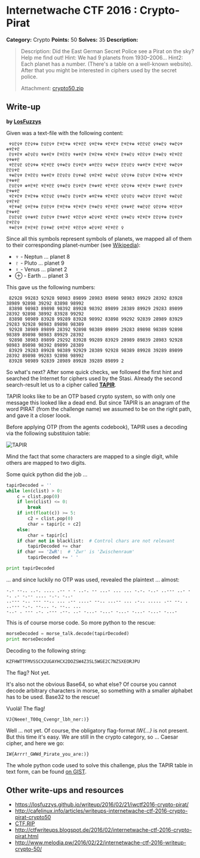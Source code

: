 # Internetwache CTF 2016 : Crypto-Pirat

**Category:** Crypto
**Points:** 50
**Solves:** 35
**Description:**

> Description: Did the East German Secret Police see a Pirat on the sky? Help me find out! Hint: We had 9 planets from 1930–2006... Hint2: Each planet has a number. (There's a table on a well-known website). After that you might be interested in ciphers used by the secret police.
>
>
> Attachment: [crypto50.zip](./crypto50.zip)

## Write-up

**by [LosFuzzys](https://hack.more.systems)**

Given was a text-file with the following content:

```
 ♆♀♇♀♆ ♇♇♀♆⊕ ♇♀♇♀♆ ♇♆♇♆⊕ ♆♇♆♇♇ ♀♆♇♆⊕ ♆♇♆♇♆ ♇♆♇♆⊕ ♆♇♇♀♇ ♀♆⊕♇♀ ♆⊕♇♀♆ ⊕♆♇♆♇
 ♇♀♆♇♆ ⊕♇♀♇♀ ♆⊕♆♇♆ ♇♆♇♇♀ ♆⊕♆♇♆ ♇♆♇♆⊕ ♆♇♆♇♆ ♇♆⊕♇♀ ♆♇♇♀♆ ♇♆⊕♇♀ ♆♇♆♇♇ ♀♆⊕♆♇
 ♆♇♇♀♇ ♀♇♀♆⊕ ♆♇♆♇♇ ♀♆⊕♇♀ ♇♀♆♇♆ ⊕♆♇♇♀ ♆⊕♇♀♆ ♇♇♀♇♀ ♆⊕♆♇♆ ♇♆♇♆♇ ♆⊕♇♀♆ ♇♇♀♆♇
 ♆⊕♇♀♆ ♇♆♇♇♀ ♆⊕♆♇♆ ♇♇♀♇♀ ♇♀♆⊕♇ ♀♆♇♆♇ ♆⊕♇♀♇ ♀♇♀♆⊕ ♇♀♇♀♆ ♇♆♇♆⊕ ♆♇♆♇♆ ♇♆⊕♆♇
 ♇♀♇♀♆ ⊕♆♇♆♇ ♆♇♆♇♇ ♀♆⊕♇♀ ♇♀♆♇♆ ♇♆⊕♆♇ ♆♇♆♇♇ ♀♇♀♆⊕ ♆♇♆♇♆ ♇♆⊕♆♇ ♇♀♆♇♆ ♇♆⊕♆♇
 ♆♇♆♇♆ ♇♆♇♆⊕ ♆♇♇♀♇ ♀♆⊕♇♀ ♇♀♆♇♆ ⊕♆♇♆⊕ ♆♇♆♇♇ ♀♇♀♇♀ ♆⊕♇♀♆ ♇♇♀♆♇ ♆⊕♇♀♇ ♀♆♇♆♇
 ♆♇♆⊕♇ ♀♆♇♆⊕ ♇♀♇♀♆ ♇♆♇♆⊕ ♆♇♆♇♆ ♇♆⊕♇♀ ♆♇♆♇♇ ♀♆⊕♆♇ ♆⊕♇♀♇ ♀♇♀♆⊕ ♆♇♇♀♆ ♇♆⊕♆♇
 ♇♀♇♀♇ ♀♆⊕♆♇ ♇♀♇♀♆ ♇♆⊕♆♇ ♆♇♇♀♆ ⊕♇♀♆♇ ♆♇♆♇♇ ♀♆⊕♇♀ ♆♇♆♇♆ ♇♇♀♆⊕ ♇♀♆♇♆ ♇♆♇♇♀
 ♆⊕♇♀♆ ♇♆♇♆♇ ♇♀♆⊕♇ ♀♆♇♆♇ ♆♇♇♀♆ ⊕♇♀♆♇ ♆♇♆♇♇ ♀
```
Since all this symbols represent symbols of planets, we mapped all of them to their corresponding planet-number (see [Wikipedia](https://en.wikipedia.org/wiki/Planet#/media/File:Mercury_symbol.svg)):

* ♆ - Neptun ... planet 8
* ♇ - Pluto  ... planet 9
* ♀ - Venus   ... planet 2
* ⊕ - Earth ... planet 3

This gave us the following numbers:

```
 82928 99283 92928 98983 89899 28983 89898 98983 89929 28392 83928 38989 92898 39292 83898 98992
 83898 98983 89898 98392 89928 98392 89899 28389 89929 29283 89899 28392 92898 38992 83928 99292
 83898 98989 83928 99289 83928 98992 83898 99292 92839 28989 83929 29283 92928 98983 89898 98389
 92928 38989 89899 28392 92898 98389 89899 29283 89898 98389 92898 98389 89898 98983 89929 28392
 92898 38983 89899 29292 83928 99289 83929 28989 89839 28983 92928 98983 89898 98392 89899 28389
 83929 29283 89928 98389 92929 28389 92928 98389 89928 39289 89899 28392 89898 99283 92898 98992
 83928 98989 92839 28989 89928 39289 89899 2
```
So what's next? After some quick checks, we followed the first hint and searched the Internet for ciphers used by the Stasi. Already the second search-result let us to a cipher called [**TAPIR**](https://rgpsecurity.wordpress.com/2014/10/17/stasi-vernam-cipher-gernator-tapir/).

TAPIR looks like to be an OTP based crypto system, so with only one message this looked like a dead end. But since TAPIR is an anagram of the word PIRAT (from the challenge name) we assumed to be on the right path, and gave it a closer loook.

Before applying OTP (from the agents codebook), TAPIR uses a decoding via the following substituion table:

![TAPIR](/images/posts/2016-02-21-iwctf2016-crypto-pirat-tapir.jpg)

Mind the fact that some characters are mapped to a single digit, while others are mapped to two digits.

Some quick python did the job ...

```python
tapirDecoded = ''
while len(clist) > 0:
    c = clist.pop(0)
    if len(clist) <= 0:
        break
    if int(float(c)) >= 5:
        c2 = clist.pop(0)
        char = tapir[c + c2]
    else:
        char = tapir[c]
    if char not in blacklist:  # Control chars are not relevant
        tapirDecoded += char
    if char == 'ZwR':  # 'Zwr' is 'Zwischenraum'
        tapirDecoded += ' '

print tapirDecoded
```

... and since luckily no OTP was used, revealed the plaintext ... almost:

```
-.- --.. ..-. .... .-- - - ..-. -- ...- ... ... -.-. -..- ..--- ..- --. .- -.-- .... -.-. -..-
..--- -.. --- --.. ... .-- ....- --.. ...-- ... .-.. ..... .-- --. . ..--- -.-. --... -. --.. ...
-..- . --- .-. .--- .--. ..- -...- -...- -...- -...- -...- -...-
```

This is of course morse code. So more python to the rescue:

```python
morseDecoded = morse_talk.decode(tapirDecoded)
print morseDecoded
```

Decoding to the following string:

```
KZFHWTTFMVSSCX2UGAYHCX2DOZSW4Z3SL5WGE2C7NZSXEORJPU
```

The flag? Not yet.

It's also not the obvious Base64, so what else? Of course you cannot decode arbitrary characters in morse, so something with a smaller alphabet has to be used. Base32 to the rescue!

Vuolá! The flag!

```
VJ{Neee!_T00q_Cvengr_lbh_ner:)}
```
Well ... not yet. Of course, the obligatory flag-format *IW{...}* is not present. But this time it's easy. We are still in the crypto category, so ... Caesar cipher, and here we go:

```
IW{Arrr!_GWWd_Pirate_you_are:)}
```

The whole python code used to solve this challenge, plus the TAPIR table in text form, can be found [on GIST](https://gist.github.com/stefan2904/9e92cf559be94ded4f3d).


## Other write-ups and resources

* <https://losfuzzys.github.io/writeup/2016/02/21/iwctf2016-crypto-pirat/>
* <http://cafelinux.info/articles/writeups-internetwache-ctf-2016-crypto-pirat-crypto50>
* [CTF.RIP](https://ctf.rip/internetwache-2016-crypto-pirat-cryptography-challenge/)
* <http://ctfwriteups.blogspot.de/2016/02/internetwache-ctf-2016-crypto-pirat.html>
* <http://www.melodia.pw/2016/02/22/internetwache-ctf-2016-writeup-crypto-50/>
